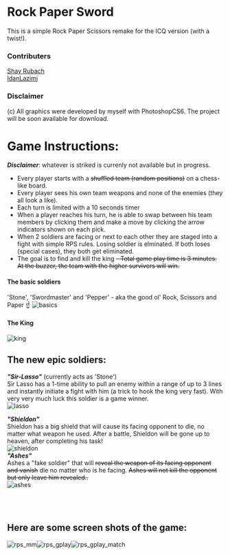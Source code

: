

Rock Paper Sword
==

This is a simple Rock Paper Scissors remake for the ICQ version (with a twist!).

### Contributers
[Shay Rubach](https://github.com/ShayRubach)<br>
[IdanLazimi](https://github.com/idanlazimi)<br>

### Disclaimer 
(c) All graphics were developed by myself with PhotoshopCS6. The project will be soon available for download.

# Game Instructions:
***Disclaimer***:  whatever is striked is currenly not available but in progress.
- Every player starts with a ~~shuffled team (random positions)~~ on a chess-like board.
- Every player sees his own team weapons and none of the enemies (they all look a like).
- Each turn is limited with a 10 seconds timer
- When a player reaches his turn, he is able to swap between his team members by clicking them and make a move by clicking the arrow indicators shown on each pick.
- When 2 soldiers are facing or next to each other  they are staged into a fight with simple RPS rules. Losing soldier is elminated. If both loses (special cases), they both get eliminated.
- The goal is to find and kill the king
~~- Total game play time is 3 minutes. At the buzzer, the team with the higher survivers will win.~~

#### The basic soldiers<br>
'Stone', 'Swordmaster' and 'Pepper' - aka the good ol' Rock, Scissors and Paper  ☝️
![basics](https://user-images.githubusercontent.com/21342315/40282775-6522f9a0-5c74-11e8-80a9-367ec36218bb.png)
#### The King<br>
![king](https://user-images.githubusercontent.com/21342315/40282812-f5972290-5c74-11e8-9f23-60a0201b560b.png)
## The new epic soldiers:
 
***"Sir-Lasso"*** (currently acts as 'Stone')
<br>Sir Lasso has a 1-time ability to pull an enemy within a range of up to 3 lines and instantly initiate a fight with him (a trick to hook the king very fast). With very very much luck this soldier is a game winner.<br>
![lasso](https://user-images.githubusercontent.com/21342315/40282666-23eaa65a-5c73-11e8-87cc-9427df90948d.png)<br>

***"Shieldon"***
<br>Shieldon has a big shield that will cause its facing opponent to die, no matter what weapon he used. After a battle, Shieldon will be gone up to heaven, after completing his task!<br>
![shieldon](https://user-images.githubusercontent.com/21342315/40282701-7d78c9ea-5c73-11e8-931f-57b56d94b182.png)<br>
***"Ashes"***
<br>Ashes a "fake soldier" that will ~~reveal the weapon of its facing opponent and vanish~~ die no matter who is he facing. ~~Ashes will not kill the opponent but only leave him revealed..~~<br>
![ashes](https://user-images.githubusercontent.com/21342315/40282705-95631574-5c73-11e8-9a24-5e1c437d2977.png)


<br><br>
Here are some screen shots of the game:
-     
 ![rps_mm](https://user-images.githubusercontent.com/21342315/43094503-6bf685b4-8eb3-11e8-9f12-d71e83167329.png)![rps_gplay](https://user-images.githubusercontent.com/21342315/43094537-88245f22-8eb3-11e8-9cca-83c96866c9e3.png)![rps_gplay_match](https://user-images.githubusercontent.com/21342315/43094576-a1d49cc0-8eb3-11e8-9883-0993af930878.png)


<br><br>